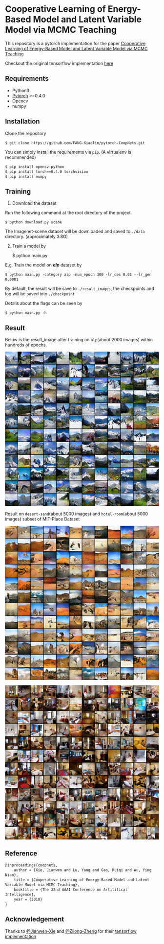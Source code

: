 # Cooperative Learning of Energy-Based Model and Latent Variable Model via MCMC Teaching
This repository is a pytorch implementation for the paper <a href="http://www.stat.ucla.edu/~jxie/CoopNets/CoopNets.html">
Cooperative Learning of Energy-Based Model and Latent Variable Model via MCMC Teaching</a>

Checkout the original tensorflow implementation <a href="https://github.com/zilongzheng/CoopNets">here</a>


## Requirements	
- Python3
- [Pytorch](https://pytorch.org/) >=0.4.0
- Opencv
- numpy

## Installation
Clone the repository

    $ git clone https://github.com/FANG-Xiaolin/pytorch-CoopNets.git

You can simply install the requirements via `pip`. (A virtualenv is recommended)

    $ pip install opencv-python
    $ pip install torch==0.4.0 torchvision
    $ pip install numpy

## Training
1. Download the dataset

Run the following command at the root directory of the project.


    $ python download.py scene
    

    
The Imagenet-scene dataset will be downloaded and saved to `./data` directory. (approximately 3.8G)

2. Train a model by
    
 
    $ python main.py
    
E.g.
Train the model on ***alp*** dataset  by

    $ python main.py -category alp -num_epoch 300 -lr_des 0.01 --lr_gen 0.0001
    
By default, the result will be save to `./result_images`, the checkpoints and 
log will be saved into 
`./checkpoint`


Details about the flags can be seen by 

    $ python main.py -h
    
    
## Result
Below is the result_image after training on `alp`(about 2000 images) within hundreds of epochs.

![result-alp](example/alp_result.png)

Result on `desert-sand`(about 5000 images) and `hotel-room`(about 5000 images) subset of MIT-Place Dataset

![result-desert](example/desert-sand_result.png)

![result-hotel](example/hotel-room_result.png)

## Reference
    @inproceedings{coopnets,
        author = {Xie, Jianwen and Lu, Yang and Gao, Ruiqi and Wu, Ying Nian},
        title = {Cooperative Learning of Energy-Based Model and Latent Variable Model via MCMC Teaching},
        booktitle = {The 32nd AAAI Conference on Artitifical Intelligence},
        year = {2018}
    }
    
    

## Acknowledgement
Thanks to <a href="https://github.com/jianwen-xie">@Jianwen-Xie</a> and 
<a href="https://github.com/zilongzheng">@Zilong-Zheng</a> for their
 <a href="github.com/zilongzheng/CoopNets">tensorflow implementation</a>


